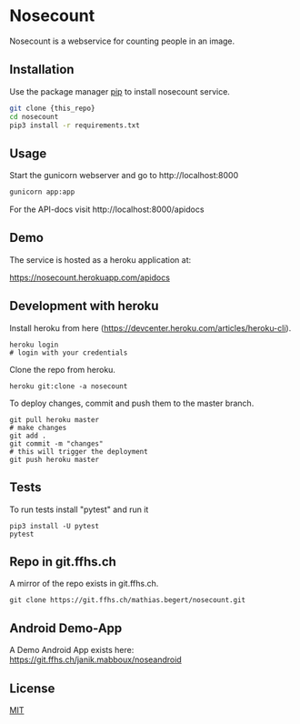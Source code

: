 # Nosecount

Nosecount is a webservice for counting people in an image.

## Installation

Use the package manager [pip](https://pip.pypa.io/en/stable/) to install nosecount service.

```bash
git clone {this_repo}
cd nosecount
pip3 install -r requirements.txt
```

## Usage

Start the gunicorn webserver and go to http://localhost:8000
```bash
gunicorn app:app
```
For the API-docs visit http://localhost:8000/apidocs

## Demo

The service is hosted as a heroku application at:

https://nosecount.herokuapp.com/apidocs

## Development with heroku

Install heroku from here (https://devcenter.heroku.com/articles/heroku-cli).

    heroku login
    # login with your credentials

Clone the repo from heroku.    

    heroku git:clone -a nosecount

To deploy changes, commit and push them to the master branch. 
 
    git pull heroku master
    # make changes
    git add .
    git commit -m "changes"
    # this will trigger the deployment
    git push heroku master 

## Tests

To run tests install "pytest" and run it
    
    pip3 install -U pytest
    pytest
    

## Repo in git.ffhs.ch

A mirror of the repo exists in git.ffhs.ch.
    
    git clone https://git.ffhs.ch/mathias.begert/nosecount.git
    
## Android Demo-App

A Demo Android App exists here: https://git.ffhs.ch/janik.mabboux/noseandroid
    
## License
[MIT](https://choosealicense.com/licenses/mit/)
